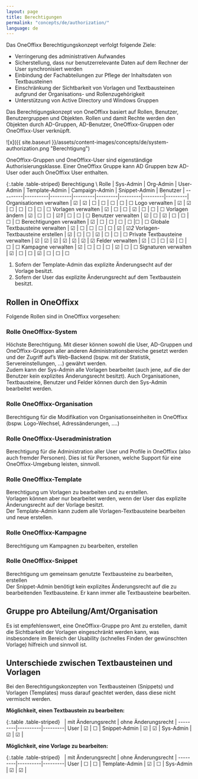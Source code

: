 ```yaml
---
layout: page
title: Berechtigungen
permalink: "concepts/de/authorization/"
language: de
---
```


Das OneOffixx Berechtigungskonzept verfolgt folgende Ziele: 

* Verringerung des administrativen Aufwandes
* Sicherstellung, dass nur benutzerrelevante Daten auf dem Rechner der User synchronisiert werden
* Einbindung der Fachabteilungen zur Pflege der Inhaltsdaten von Textbausteinen
* Einschränkung der Sichtbarkeit von Vorlagen und Textbausteinen aufgrund der Organisations- und Rollenzugehörigkeit
* Unterstützung von Active Directory und Windows Gruppen

Das Berechtigungskonzept von OneOffixx basiert auf Rollen, Benutzer, Benutzergruppen und Objekten. Rollen und damit Rechte werden den Objekten durch AD-Gruppen, AD-Benutzer, OneOffixx-Gruppen oder OneOffixx-User verknüpft.

![x]({{ site.baseurl }}/assets/content-images/concepts/de/system-authorization.png "Berechtigung")

OneOffixx-Gruppen und OneOffixx-User sind eigenständige Authorisierungsklasse. Einer OneOffixx Gruppe kann AD Gruppen bzw AD-User oder auch OneOffixx User enthalten.

{:.table .table-striped}
Berechtigung \ Rolle | Sys-Admin | Org-Admin | User-Admin | Template-Admin | Campaign-Admin | Snippet-Admin | Benutzer | 
---------|----------|---------|---------|---------|---------|---------|---------|
Organisationen verwalten | ☑ | ☑ | ☐ | ☐ | ☐ | ☐ | ☐
Logo verwalten | ☑ | ☑ | ☐ | ☐ | ☐ | ☐ | ☐
Vorlagen verwalten | ☑ | ☐ | ☐ | ☑ | ☐ | ☐ | ☐
Vorlagen ändern | ☑ | ☐ | ☐ | ☑_1_ | ☐ | ☐ | ☐
Benutzer verwalten | ☑ | ☐ | ☑ | ☐  | ☐ |☐ | ☐
Berechtigungen verwalten | ☑ | ☐ | ☐ | ☐  | ☐ |☐ | ☐
Globale Textbausteine verwalten | ☑ | ☐ | ☐ | ☐ | ☐ | ☑ | ☑_2_
Vorlagen-Textbausteine erstellen | ☑ | ☐ | ☐ | ☑ | ☐ | ☐ | ☐
Private Textbausteine verwalten | ☑ | ☑ | ☑ | ☑ | ☑ | ☑ | ☑
Felder verwalten | ☑ | ☐ | ☐ | ☑ | ☐ | ☐ | ☐
Kampagne verwalten | ☑ | ☐ | ☐ | ☐  | ☑ | ☐ | ☐
Signaturen verwalten | ☑ | ☐ | ☐ | ☑  | ☐ | ☐ | ☐

1. Sofern der Template-Admin das explizite Änderungsecht auf der Vorlage besitzt.
2. Sofern der User das explizite Änderungsrecht auf dem Textbaustein besitzt.

## Rollen in OneOffixx
Folgende Rollen sind in OneOffixx vorgesehen:

### Rolle OneOffixx-System
Höchste Berechtigung. Mit dieser können sowohl die User, AD-Gruppen und OneOffixx-Gruppen aller anderen Administrationsbereiche gesetzt werden und der Zugriff auf’s Web-Backend (bspw. mit der Statistik, Servereinstellungen, …) gewährt werden. <br />
Zudem kann der Sys-Admin alle Vorlagen bearbeitet (auch jene, auf die der Benutzer kein explizites Änderungsrecht besitzt). Auch Organisationen, Textbausteine, Benutzer und Felder können durch den Sys-Admin bearbeitet werden.
 
### Rolle OneOffixx-Organisation
Berechtigung für die Modifikation von Organisationseinheiten in OneOffixx (bspw. Logo-Wechsel, Adressänderungen, ….)
 
### Rolle OneOffixx-Useradministration
Berechtigung für die Administration aller User und Profile in OneOffixx (also auch fremder Personen). Dies ist für Personen, welche Support für eine OneOffixx-Umgebung leisten, sinnvoll.
 
### Rolle OneOffixx-Template
Berechtigung um Vorlagen zu bearbeiten und zu erstellen. <br />
Vorlagen können aber nur bearbeitet werden, wenn der User das explizite Änderungsrecht auf der Vorlage besitzt. <br />
Der Template-Admin kann zudem alle Vorlagen-Textbausteine bearbeiten und neue erstellen.

### Rolle OneOffixx-Kampagne
Berechtigung um Kampagnen zu bearbeiten, erstellen
 
### Rolle OneOffixx-Snippet
Berechtigung um gemeinsam genutzte Textbausteine zu bearbeiten, erstellen <br />
Der Snippet-Admin benötigt kein explizites Änderungsrecht auf die zu bearbeitenden Textbausteine. Er kann immer alle Textbausteine bearbeiten.

## Gruppe pro Abteilung/Amt/Organisation
Es ist empfehlenswert, eine OneOffixx-Gruppe pro Amt zu erstellen, damit die Sichtbarkeit der Vorlagen eingeschränkt werden kann, was insbesondere im Bereich der Usability (schnelles Finden der gewünschten Vorlage) hilfreich und sinnvoll ist.

## Unterschiede zwischen Textbausteinen und Vorlagen

Bei den Berechtigungskonzepten von Textbausteinen (Snippets) und Vorlagen (Templates) muss darauf geachtet werden, dass diese nicht vermischt werden.

**Möglichkeit, einen Textbaustein zu bearbeiten:**

{:.table .table-striped}
&nbsp; | mit Änderungsrecht | ohne Änderungsrecht | 
---------|----------|---------|
User | ☑ | ☐ |
Snippet-Admin | ☑ | ☑ |
Sys-Admin | ☑ | ☑ |

**Möglichkeit, eine Vorlage zu bearbeiten:**

{:.table .table-striped}
&nbsp; | mit Änderungsrecht | ohne Änderungsrecht | 
---------|----------|---------|
User | ☐ | ☐ |
Template-Admin | ☑ | ☐ |
Sys-Admin | ☑ | ☑ |
